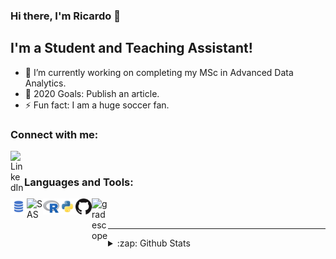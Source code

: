 ### Hi there, I'm Ricardo 👋

## I'm a Student and Teaching Assistant!

- 🔭 I’m currently working on completing my MSc in Advanced Data Analytics.
- 🥅 2020 Goals: Publish an article.
- ⚡ Fun fact: I am a huge soccer fan.

### Connect with me:

[<img align="left" alt="LinkedIn" width="22px" src="https://cdn.jsdelivr.net/npm/simple-icons@v3/icons/linkedin.svg" />][linkedin]

<br />

### Languages and Tools:

[<img align="left" alt="SQL" width="26px" src="https://raw.githubusercontent.com/github/explore/80688e429a7d4ef2fca1e82350fe8e3517d3494d/topics/sql/sql.png" />](https://en.wikipedia.org/wiki/SQL)
[<img align="left" alt="SAS" width="26px" src="https://avatars2.githubusercontent.com/u/5289877?s=200&v=4" />](https://www.sas.com/pt_pt/home.html)
[<img align="left" alt="R" width="26px" src="https://raw.githubusercontent.com/github/explore/80688e429a7d4ef2fca1e82350fe8e3517d3494d/topics/r/r.png" />](https://www.r-project.org/)
[<img align="left" alt="Python" width="26px" src="https://raw.githubusercontent.com/github/explore/80688e429a7d4ef2fca1e82350fe8e3517d3494d/topics/python/python.png" />](https://www.python.org/)
[<img align="left" alt="GitHub" width="26px" src="https://raw.githubusercontent.com/github/explore/78df643247d429f6cc873026c0622819ad797942/topics/github/github.png" />](https://github.com/)
[<img align="left" alt="gradescope" width="26px" src="https://intheloop.engineering.asu.edu/wp-content/uploads/2018/12/Screen-Shot-2018-12-28-at-1.01.11-PM.png" />](https://www.gradescope.com/)

<br />
<br />

---

<details>
  <summary>:zap: Github Stats</summary>

  <img align="left" alt="codeSTACKr's Github Stats" src="https://github-readme-stats-zeta-dun.vercel.app/api?username=RicSalgado&show_icons=true&hide_border=true" />

</details>

[linkedin]: https://www.linkedin.com/in/ricardo-daniel-marques-salgado
